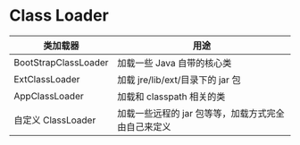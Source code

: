 # Class Loader
|类加载器|用途|
|---|---|
|BootStrapClassLoader|加载一些 Java 自带的核心类|
|ExtClassLoader|加载 jre/lib/ext/目录下的 jar 包|
|AppClassLoader|加载和 classpath 相关的类|
|自定义 ClassLoader|加载一些远程的 jar 包等等，加载方式完全由自己来定义|
